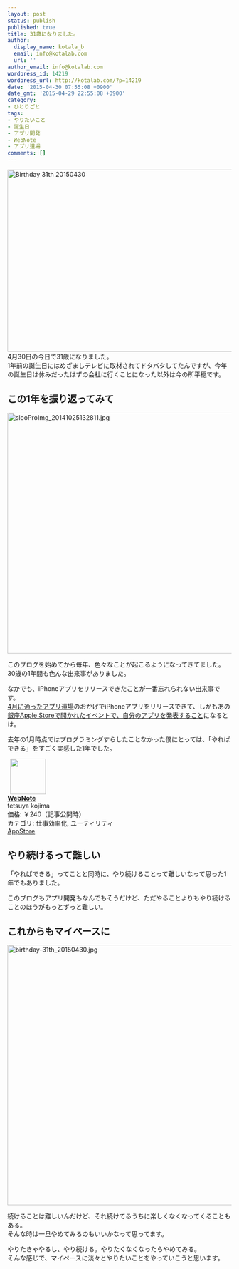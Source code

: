 ```yaml
---
layout: post
status: publish
published: true
title: 31歳になりました。
author:
  display_name: kotala_b
  email: info@kotalab.com
  url: ''
author_email: info@kotalab.com
wordpress_id: 14219
wordpress_url: http://kotalab.com/?p=14219
date: '2015-04-30 07:55:08 +0900'
date_gmt: '2015-04-29 22:55:08 +0900'
category:
- ひとりごと
tags:
- やりたいこと
- 誕生日
- アプリ開発
- WebNote
- アプリ道場
comments: []
---
```

<p><img src="http://kotalab.com/wp-content/uploads/2015/04/birthday-31th_20150430.jpg" alt="Birthday 31th 20150430" width="546" height ="409" class="aligncenter size-large" /><br />
4月30日の今日で31歳になりました。<br />
1年前の誕生日にはめざましテレビに取材されてドタバタしてたんですが、今年の誕生日は休みだったはずの会社に行くことになった以外は今の所平穏です。<br />
<!--more--></p>
<h2>この1年を振り返ってみて</h2>
<p><img src="http://kotalab.com/wp-content/uploads/slooProImg_20141025132811.jpg" alt="slooProImg_20141025132811.jpg" width="720" height="540" class="aligncenter size-full wp-image-13562" /></p>
<p>このブログを始めてから毎年、色々なことが起こるようになってきてました。<br />
30歳の1年間も色んな出来事がありました。</p>
<p>なかでも、iPhoneアプリをリリースできたことが一番忘れられない出来事です。<br />
<a href="http://kotalab.com/category/ios-developer/app-dojo" title="アプリ道場">4月に通ったアプリ道場</a>のおかげでiPhoneアプリをリリースできて、しかもあの<a href="http://kotalab.com/appdojo-ginza-event" title="AppleStore銀座でアプリ道場のイベントにアプリ開発者として参加してきたよ！ #アプリ道場演武会">銀座Apple Storeで開かれたイベントで、自分のアプリを発表すること</a>になるとは。</p>
<p>去年の1月時点ではプログラミングすらしたことなかった僕にとっては、「やればできる」をすごく実感した1年でした。</p>
<div class="applink">
<div class="applinkimg"><a href="https://itunes.apple.com/jp/app/webnote/id911802747?mt=8&uo=4&at=10l4yU" rel="nofollow" target="_blank"><img hspace="6" src="http://is2.mzstatic.com/image/pf/us/r30/Purple5/v4/03/2a/74/032a7441-60be-9149-7025-d19b7bbf109e/mzl.nqisizax.png" width="80" /></a></div>
<div class="applinktext">
<div class="applinktitle"><strong><a href="https://itunes.apple.com/jp/app/webnote/id911802747?mt=8&uo=4&at=10l4yU" rel="nofollow" target="_blank">WebNote</a></strong></div>
<div class="applinkinfo">tetsuya kojima</div>
<div class="applinkinfo">価格: ￥240（記事公開時）</div>
<div class="applinkinfo">カテゴリ: 仕事効率化, ユーティリティ</div>
</div>
<div class="clear"></div>
<div class="appstorelink"><a href="https://itunes.apple.com/jp/app/webnote/id911802747?mt=8&uo=4&at=10l4yU" rel="nofollow" target="_blank">AppStore</a></div>
</div>
<h2>やり続けるって難しい</h2>
<p>「やればできる」ってことと同時に、やり続けることって難しいなって思った1年でもありました。</p>
<p>このブログもアプリ開発もなんでもそうだけど、ただやることよりもやり続けることのほうがもっとずっと難しい。</p>
<h2>これからもマイペースに</h2>
<p><img src="http://kotalab.com/wp-content/uploads/2015/04/birthday-31th_20150430-780x584.jpg" alt="birthday-31th_20150430.jpg" width="780" height="584" class="aligncenter size-large wp-image-14218" /></p>
<p>続けることは難しいんだけど、それ続けてるうちに楽しくなくなってくることもある。<br />
そんな時は一旦やめてみるのもいいかなって思ってます。</p>
<p>やりたきゃやるし、やり続ける。やりたくなくなったらやめてみる。<br />
そんな感じで、マイペースに淡々とやりたいことをやっていこうと思います。</p>
